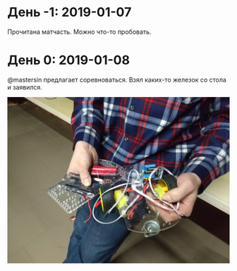 
# День -1: 2019-01-07

Прочитана матчасть. Можно что-то пробовать.

# День 0: 2019-01-08

@mastersin предлагает соревноваться. Взял каких-то железок со стола и заявился.

![Так это выглядит](boring-robot-day0.jpg)
